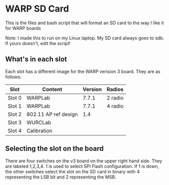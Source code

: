 # WARP SD Card
This is the files and bash script that will format an SD card to the way I like it for WARP boards

Note: I made this to run on my Linux laptop. My SD card always goes to sdb. If yours doesn't, edit the script!

## What's in each slot
Each slot has a different image for the WARP verision 3 board. They are as follows:

Slot | Content | Version | Radios |
--- | --- | --- | --- |
Slot 0 | WARPLab | 7.7.1 | 2 radio |
Slot 1 | WARPLab | 7.7.1 | 4 radio |
Slot 2 | 802.11 AP ref design | 1.4 | |
Slot 3 | WURCLab |  | |
Slot 4 | Calibration| | |

## Selecting the slot on the board
There are four switches on the v3 board on the upper right hand side. They are labeled 1,2,3,4.  1 is used to select SPI Flash configuration. If 1 is down, the other switches select the slot on the SD card in binary with 4 representing the LSB bit and 2 representing the MSB.
